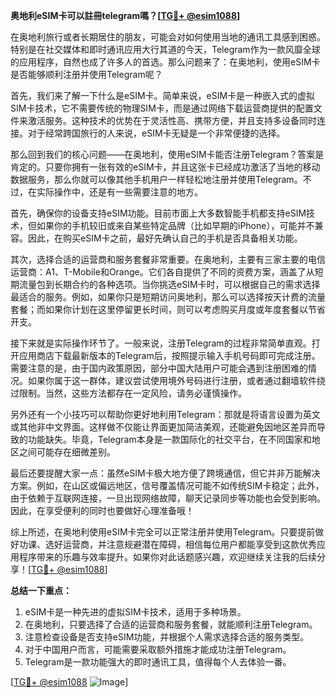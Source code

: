 **奥地利eSIM卡可以註冊telegram嗎？[[TG💪+ @esim1088](https://t.me/s/esim1088)]**

在奥地利旅行或者长期居住的朋友，可能会对如何使用当地的通讯工具感到困惑。特别是在社交媒体和即时通讯应用大行其道的今天，Telegram作为一款风靡全球的应用程序，自然也成了许多人的首选。那么问题来了：在奥地利，使用eSIM卡是否能够顺利注册并使用Telegram呢？

首先，我们来了解一下什么是eSIM卡。简单来说，eSIM卡是一种嵌入式的虚拟SIM卡技术，它不需要传统的物理SIM卡，而是通过网络下载运营商提供的配置文件来激活服务。这种技术的优势在于灵活性高、携带方便，并且支持多设备同时连接。对于经常跨国旅行的人来说，eSIM卡无疑是一个非常便捷的选择。

那么回到我们的核心问题——在奥地利，使用eSIM卡能否注册Telegram？答案是肯定的。只要你拥有一张有效的eSIM卡，并且这张卡已经成功激活了当地的移动数据服务，那么你就可以像其他手机用户一样轻松地注册并使用Telegram。不过，在实际操作中，还是有一些需要注意的地方。

首先，确保你的设备支持eSIM功能。目前市面上大多数智能手机都支持eSIM技术，但如果你的手机较旧或来自某些特定品牌（比如早期的iPhone），可能并不兼容。因此，在购买eSIM卡之前，最好先确认自己的手机是否具备相关功能。

其次，选择合适的运营商和服务套餐非常重要。在奥地利，主要有三家主要的电信运营商：A1、T-Mobile和Orange。它们各自提供了不同的资费方案，涵盖了从短期流量包到长期合约的各种选项。当你挑选eSIM卡时，可以根据自己的需求选择最适合的服务。例如，如果你只是短期访问奥地利，那么可以选择按天计费的流量套餐；而如果你计划在这里停留更长时间，则可以考虑购买月度或年度套餐以节省开支。

接下来就是实际操作环节了。一般来说，注册Telegram的过程非常简单直观。打开应用商店下载最新版本的Telegram后，按照提示输入手机号码即可完成注册。需要注意的是，由于国内政策原因，部分中国大陆用户可能会遇到注册困难的情况。如果你属于这一群体，建议尝试使用境外号码进行注册，或者通过翻墙软件绕过限制。当然，这些方法都存在一定风险，请务必谨慎操作。

另外还有一个小技巧可以帮助你更好地利用Telegram：那就是将语言设置为英文或其他非中文界面。这样做不仅能让界面更加简洁美观，还能避免因地区差异而导致的功能缺失。毕竟，Telegram本身是一款国际化的社交平台，在不同国家和地区之间可能存在细微差别。

最后还要提醒大家一点：虽然eSIM卡极大地方便了跨境通信，但它并非万能解决方案。例如，在山区或偏远地区，信号覆盖情况可能不如传统SIM卡稳定；此外，由于依赖于互联网连接，一旦出现网络故障，聊天记录同步等功能也会受到影响。因此，在享受便利的同时也要做好心理准备哦！

综上所述，在奥地利使用eSIM卡完全可以正常注册并使用Telegram。只要提前做好功课、选好运营商，并注意规避潜在障碍，相信每位用户都能享受到这款优秀应用程序带来的乐趣与效率提升。如果你对此话题感兴趣，欢迎继续关注我的后续分享！[[TG💪+ @esim1088](https://t.me/s/esim1088)]

**总结一下重点：**
1. eSIM卡是一种先进的虚拟SIM卡技术，适用于多种场景。
2. 在奥地利，只要选择了合适的运营商和服务套餐，就能顺利注册Telegram。
3. 注意检查设备是否支持eSIM功能，并根据个人需求选择合适的服务类型。
4. 对于中国用户而言，可能需要采取额外措施才能成功注册Telegram。
5. Telegram是一款功能强大的即时通讯工具，值得每个人去体验一番。

[[TG💪+ @esim1088](https://t.me/s/esim1088) ![Image](https://i.postimg.cc/4NQfJmqS/Snipaste-2025-05-13-00-14-12.png)]